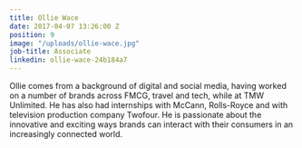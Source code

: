 ```yaml
---
title: Ollie Wace
date: 2017-04-07 13:26:00 Z
position: 9
image: "/uploads/ollie-wace.jpg"
job-title: Associate
linkedin: ollie-wace-24b184a7
---
```


Ollie comes from a background of digital and social media, having worked on a number of brands across FMCG, travel and tech, while at TMW Unlimited. He has also had internships with McCann, Rolls-Royce and with television production company Twofour. He is passionate about the innovative and exciting ways brands can interact with their consumers in an increasingly connected world.